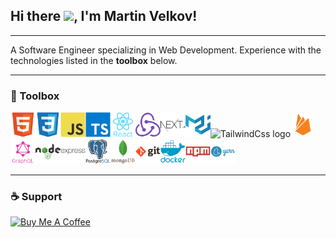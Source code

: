 ## Hi there <img src="https://raw.githubusercontent.com/MartinHeinz/MartinHeinz/master/wave.gif" width="30px"/>, I'm Martin Velkov!

---

A Software Engineer specializing in Web Development. Experience with the technologies listed in the **toolbox** below.

---

### 🧰 Toolbox

  <img
      src="https://github.com/devicons/devicon/blob/master/icons/html5/html5-original.svg"
      alt="Html logo"
      width="40px"
      height="40px"
    /><img
      src="https://github.com/devicons/devicon/blob/master/icons/css3/css3-original.svg"
      alt="Css logo"
      width="40px"
      height="40px"
    /><img
      src="https://github.com/devicons/devicon/blob/master/icons/javascript/javascript-original.svg"
      alt="Javascript logo"
      width="40px"
      height="40px"
    /><img
      src="https://github.com/devicons/devicon/blob/master/icons/typescript/typescript-original.svg"
      alt="Typescript logo"
      width="40px"
      height="40px"
    /><img
      src="https://github.com/devicons/devicon/blob/master/icons/react/react-original-wordmark.svg"
      alt="React.Js logo"
      width="40px"
      height="40px"
    /><img
      src="https://github.com/devicons/devicon/blob/master/icons/redux/redux-original.svg"
      alt="Redux logo"
      width="40px"
      height="40px"
    /><img
      src="https://github.com/devicons/devicon/blob/master/icons/nextjs/nextjs-original-wordmark.svg"
      alt="Next.Js logo"
      width="40px"
      height="40px"
    /><img
      src="https://github.com/devicons/devicon/blob/master/icons/materialui/materialui-original.svg"
      alt="MaterialUI logo"
      width="40px"
      height="40px"
    /><img
      src="https://cdn.worldvectorlogo.com/logos/tailwindcss.svg"
      alt="TailwindCss logo"
      width="40px"
      height="40px"
    /><img
      src="https://github.com/devicons/devicon/blob/master/icons/firebase/firebase-plain.svg"
      alt="Firebase logo"
      width="40px"
      height="40px"
    /><img
      src="https://github.com/devicons/devicon/blob/master/icons/graphql/graphql-plain-wordmark.svg"
      alt="GraphQL logo"
      width="40px"
      height="40px"
    /><img
      src="https://github.com/devicons/devicon/blob/master/icons/nodejs/nodejs-original-wordmark.svg"
      alt="NodeJs logo"
      width="40px"
      height="40px"
    /><img
      src="https://github.com/devicons/devicon/blob/master/icons/express/express-original-wordmark.svg"
      alt="Express logo"
      width="40px"
      height="40px"
    /><img
      src="https://github.com/devicons/devicon/blob/master/icons/postgresql/postgresql-original-wordmark.svg"
      alt="PostgreSQL logo"
      width="40px"
      height="40px"
    /><img
      src="https://github.com/devicons/devicon/blob/master/icons/mongodb/mongodb-original-wordmark.svg"
      alt="MongoDB logo"
      width="40px"
      height="40px"
    /><img
      src="https://github.com/devicons/devicon/blob/master/icons/git/git-original-wordmark.svg"
      alt="Git logo"
      width="40px"
      height="40px"
    /><img
      src="https://github.com/devicons/devicon/blob/master/icons/docker/docker-plain-wordmark.svg"
      alt="Docker logo"
      width="40px"
      height="40px"
    /><img
      src="https://github.com/devicons/devicon/blob/master/icons/npm/npm-original-wordmark.svg"
      alt="Npm logo"
      width="40px"
      height="40px"
    /><img
      src="https://github.com/devicons/devicon/blob/master/icons/yarn/yarn-original-wordmark.svg"
      alt="Yarn logo"
      width="40px"
      height="40px"
    />

---

### ☕ Support

<a href="https://www.buymeacoffee.com/martstech" target="_blank">
  <img src="https://cdn.buymeacoffee.com/buttons/v2/default-yellow.png" alt="Buy Me A Coffee" height="60px" width="217px" />
</a>
